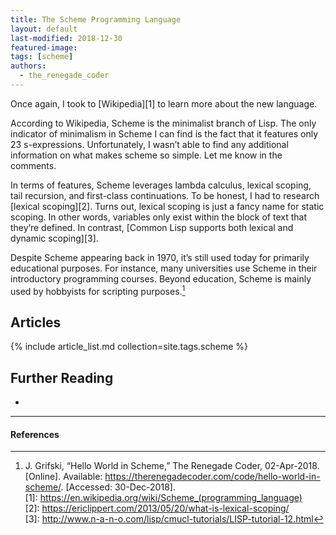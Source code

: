 ```yaml
---
title: The Scheme Programming Language
layout: default
last-modified: 2018-12-30
featured-image:
tags: [scheme]
authors:
  - the_renegade_coder
---
```


Once again, I took to [Wikipedia][1] to learn more about the new language.

According to Wikipedia, Scheme is the minimalist branch of Lisp. The only indicator of minimalism in Scheme I can find is the fact that it features only 23 s-expressions. Unfortunately, I wasn’t able to find any additional information on what makes scheme so simple. Let me know in the comments.

In terms of features, Scheme leverages lambda calculus, lexical scoping, tail recursion, and first-class continuations. To be honest, I had to research [lexical scoping][2]. Turns out, lexical scoping is just a fancy name for static scoping. In other words, variables only exist within the block of text that they’re defined. In contrast, [Common Lisp supports both lexical and dynamic scoping][3].

Despite Scheme appearing back in 1970, it’s still used today for primarily educational purposes. For instance, many universities use Scheme in their introductory programming courses. Beyond education, Scheme is mainly used by hobbyists for scripting purposes.[^1]

## Articles

{% include article_list.md collection=site.tags.scheme %}

## Further Reading

-

---

#### References

[^1]: J. Grifski, “Hello World in Scheme,” The Renegade Coder, 02-Apr-2018. [Online]. Available: <https://therenegadecoder.com/code/hello-world-in-scheme/>. [Accessed: 30-Dec-2018].  
[1]: https://en.wikipedia.org/wiki/Scheme_(programming_language)  
[2]: https://ericlippert.com/2013/05/20/what-is-lexical-scoping/  
[3]: http://www.n-a-n-o.com/lisp/cmucl-tutorials/LISP-tutorial-12.html  
